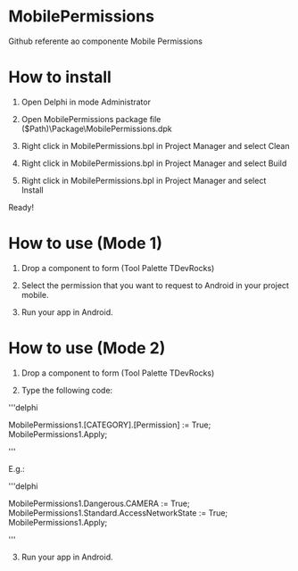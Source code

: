 # MobilePermissions
Github referente ao componente Mobile Permissions

# How to install

1. Open Delphi in mode Administrator

2. Open MobilePermissions package file
    ($Path)\Package\MobilePermissions.dpk

3. Right click in MobilePermissions.bpl in Project Manager and select Clean

4. Right click in MobilePermissions.bpl in Project Manager and select Build

5. Right click in MobilePermissions.bpl in Project Manager and select Install

Ready!

# How to use (Mode 1)

1. Drop a component to form (Tool Palette TDevRocks)

2. Select the permission that you want to request to Android in your project mobile.

3. Run your app in Android.

# How to use (Mode 2)

1. Drop a component to form (Tool Palette TDevRocks)

2. Type the following code:

'''delphi

  MobilePermissions1.[CATEGORY].[Permission] := True;
  MobilePermissions1.Apply;

'''

  E.g.:

'''delphi

  MobilePermissions1.Dangerous.CAMERA := True;
  MobilePermissions1.Standard.AccessNetworkState := True;
  MobilePermissions1.Apply;

'''

3. Run your app in Android.










